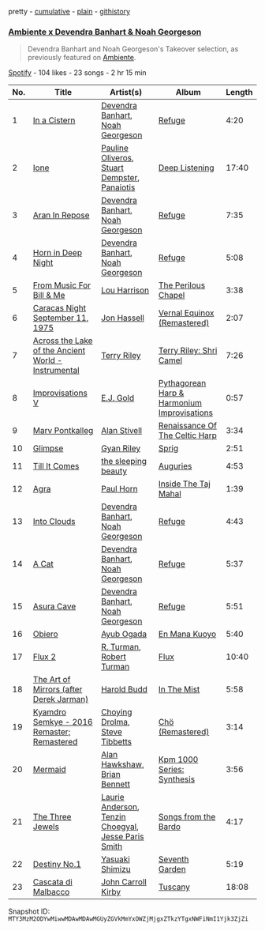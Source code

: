 pretty - [cumulative](/playlists/cumulative/37i9dQZF1DWZw4tssbbZmb.md) - [plain](/playlists/plain/37i9dQZF1DWZw4tssbbZmb) - [githistory](https://github.githistory.xyz/mackorone/spotify-playlist-archive/blob/main/playlists/plain/37i9dQZF1DWZw4tssbbZmb)

### [Ambiente x Devendra Banhart & Noah Georgeson](https://open.spotify.com/playlist/37i9dQZF1DWZw4tssbbZmb)

> Devendra Banhart and Noah Georgeson's Takeover selection, as previously featured on <a href="spotify:user:spotify:playlist:37i9dQZF1DX9c7yCloFHHL">Ambiente</a>.

[Spotify](https://open.spotify.com/user/spotify) - 104 likes - 23 songs - 2 hr 15 min

| No. | Title | Artist(s) | Album | Length |
|---|---|---|---|---|
| 1 | [In a Cistern](https://open.spotify.com/track/1rskiCFXyOzZANgdx9N9t7) | [Devendra Banhart](https://open.spotify.com/artist/1YZEoYFXx4AxVv13OiOPvZ), [Noah Georgeson](https://open.spotify.com/artist/560GMyzlOxLgjvQdFjaHh8) | [Refuge](https://open.spotify.com/album/6gxz2tx0MdfUJAQnWYonpg) | 4:20 |
| 2 | [Ione](https://open.spotify.com/track/2x5fSlFZdB8mmvjt5AEGKM) | [Pauline Oliveros](https://open.spotify.com/artist/27RypxD9VhgrvCg9QePTLi), [Stuart Dempster](https://open.spotify.com/artist/174yhQdHRtoWDlvtZ15NuK), [Panaiotis](https://open.spotify.com/artist/3nNs3fKoNiAHgx4B6p5fYA) | [Deep Listening](https://open.spotify.com/album/1h4VM1Nsgav7liCdWBoGlC) | 17:40 |
| 3 | [Aran In Repose](https://open.spotify.com/track/1N9P2me7uqVjCVRkwYQqwW) | [Devendra Banhart](https://open.spotify.com/artist/1YZEoYFXx4AxVv13OiOPvZ), [Noah Georgeson](https://open.spotify.com/artist/560GMyzlOxLgjvQdFjaHh8) | [Refuge](https://open.spotify.com/album/6gxz2tx0MdfUJAQnWYonpg) | 7:35 |
| 4 | [Horn in Deep Night](https://open.spotify.com/track/6rsrcdXlac37j8YozUfHpT) | [Devendra Banhart](https://open.spotify.com/artist/1YZEoYFXx4AxVv13OiOPvZ), [Noah Georgeson](https://open.spotify.com/artist/560GMyzlOxLgjvQdFjaHh8) | [Refuge](https://open.spotify.com/album/6gxz2tx0MdfUJAQnWYonpg) | 5:08 |
| 5 | [From Music For Bill & Me](https://open.spotify.com/track/5bVgcDkiPNkk1967y05jRW) | [Lou Harrison](https://open.spotify.com/artist/1FuQc9iJv3gdypigXiZ136) | [The Perilous Chapel](https://open.spotify.com/album/1aaXWgeWFq0oxY2ce7vfPg) | 3:38 |
| 6 | [Caracas Night September 11, 1975](https://open.spotify.com/track/7dUACqKWi92PQti04r4cLO) | [Jon Hassell](https://open.spotify.com/artist/5kNZV33crEsk2IMZMJ8bOQ) | [Vernal Equinox \(Remastered\)](https://open.spotify.com/album/0hBGsIGZGWM2CCWuPOLOIy) | 2:07 |
| 7 | [Across the Lake of the Ancient World \- Instrumental](https://open.spotify.com/track/27XR6UTQv54sA2F29vqm3a) | [Terry Riley](https://open.spotify.com/artist/7DnLQaXsqcYkgm0nyDrB3r) | [Terry Riley: Shri Camel](https://open.spotify.com/album/4TwkvQCs6tCmhivdM6prT6) | 7:26 |
| 8 | [Improvisations V](https://open.spotify.com/track/0of2XzbLzcTewzxAuWyToH) | [E.J\. Gold](https://open.spotify.com/artist/3mQQKM8cyXKqycR89Yd7kj) | [Pythagorean Harp & Harmonium Improvisations](https://open.spotify.com/album/06BF3Y0udQ0cpfDrek0Typ) | 0:57 |
| 9 | [Marv Pontkalleg](https://open.spotify.com/track/4LjQCrK3m1kkZNvdohD8cA) | [Alan Stivell](https://open.spotify.com/artist/5qEhKFhIXtSGi9Gw449LKX) | [Renaissance Of The Celtic Harp](https://open.spotify.com/album/4a0eXy2Khk53Pt5GadbxEI) | 3:34 |
| 10 | [Glimpse](https://open.spotify.com/track/486s682C9SwHixcx2N2rqH) | [Gyan Riley](https://open.spotify.com/artist/4QSyH7T6rdEWEQmc41SIZf) | [Sprig](https://open.spotify.com/album/0jc1uc13dDxHTqDyDNmvvJ) | 2:51 |
| 11 | [Till It Comes](https://open.spotify.com/track/2Ko95fsd9CiQTxIHZeFzyr) | [the sleeping beauty](https://open.spotify.com/artist/3oNPTWp2ADpZgDWhiEswrX) | [Auguries](https://open.spotify.com/album/4GQ95aeJCpgWV9ItNGiazf) | 4:53 |
| 12 | [Agra](https://open.spotify.com/track/7Mg9W4L8QLjVVIfjhHHaod) | [Paul Horn](https://open.spotify.com/artist/1LI9iEq0loU9cdIa1dxVDj) | [Inside The Taj Mahal](https://open.spotify.com/album/5CI3eqdKUPVR2nB32qGgUP) | 1:39 |
| 13 | [Into Clouds](https://open.spotify.com/track/2TihNGnsDiHCSFOmCtdALN) | [Devendra Banhart](https://open.spotify.com/artist/1YZEoYFXx4AxVv13OiOPvZ), [Noah Georgeson](https://open.spotify.com/artist/560GMyzlOxLgjvQdFjaHh8) | [Refuge](https://open.spotify.com/album/6gxz2tx0MdfUJAQnWYonpg) | 4:43 |
| 14 | [A Cat](https://open.spotify.com/track/28SyjgSjrXkge8GBgWxRTd) | [Devendra Banhart](https://open.spotify.com/artist/1YZEoYFXx4AxVv13OiOPvZ), [Noah Georgeson](https://open.spotify.com/artist/560GMyzlOxLgjvQdFjaHh8) | [Refuge](https://open.spotify.com/album/6gxz2tx0MdfUJAQnWYonpg) | 5:37 |
| 15 | [Asura Cave](https://open.spotify.com/track/78MHZagSeendoTaCBjIGt5) | [Devendra Banhart](https://open.spotify.com/artist/1YZEoYFXx4AxVv13OiOPvZ), [Noah Georgeson](https://open.spotify.com/artist/560GMyzlOxLgjvQdFjaHh8) | [Refuge](https://open.spotify.com/album/6gxz2tx0MdfUJAQnWYonpg) | 5:51 |
| 16 | [Obiero](https://open.spotify.com/track/0dXF2xOPWR3mPDqA5Lt9nJ) | [Ayub Ogada](https://open.spotify.com/artist/1f8646DgHta6Gl3eLxZTdk) | [En Mana Kuoyo](https://open.spotify.com/album/7kVFZYCVtpYHiuJ0kdua53) | 5:40 |
| 17 | [Flux 2](https://open.spotify.com/track/0cQ2AFeqZoopVS8zetcyra) | [R\. Turman](https://open.spotify.com/artist/5fZZnv5EfMpAL3DiQHegFe), [Robert Turman](https://open.spotify.com/artist/2W2BiVgO5bISQejnz7HPhE) | [Flux](https://open.spotify.com/album/50MNzElaJpGcQNnxV6JC9c) | 10:40 |
| 18 | [The Art of Mirrors \(after Derek Jarman\)](https://open.spotify.com/track/5pEwaHaIYjpNUilttB5IdV) | [Harold Budd](https://open.spotify.com/artist/3uOCouLFR4bVx0XeiQJSbl) | [In The Mist](https://open.spotify.com/album/3J8bwfrUYrzmuE0IqFLhUS) | 5:58 |
| 19 | [Kyamdro Semkye \- 2016 Remaster; Remastered](https://open.spotify.com/track/0vLvvtpSY5ZI8nG9JcGm4d) | [Choying Drolma](https://open.spotify.com/artist/7hMvH85hAiQvzzdCo1QR97), [Steve Tibbetts](https://open.spotify.com/artist/4VksGqYn2k7ljivxGwRZ8y) | [Chö \(Remastered\)](https://open.spotify.com/album/1YkNz3wHBTKBko4goVHGSy) | 3:14 |
| 20 | [Mermaid](https://open.spotify.com/track/4LcogSQgiNo6rtCG70emJj) | [Alan Hawkshaw](https://open.spotify.com/artist/4xJbCqwNfYlbl8v026L24T), [Brian Bennett](https://open.spotify.com/artist/0WP1sO0RYZHeJyd8PLSRBp) | [Kpm 1000 Series: Synthesis](https://open.spotify.com/album/6H9lWC3gxOefkRfDrxmlaB) | 3:56 |
| 21 | [The Three Jewels](https://open.spotify.com/track/54S6MpKcZIlhWrqXTrjat1) | [Laurie Anderson](https://open.spotify.com/artist/5hqB3Fxgin9YGYa0mIGf1G), [Tenzin Choegyal](https://open.spotify.com/artist/4C4wNUmOrOgXWI3S3twrl4), [Jesse Paris Smith](https://open.spotify.com/artist/09LgTqFpsNGRb2EzgaYb6t) | [Songs from the Bardo](https://open.spotify.com/album/08D0Jby6PtRWX9io6dQamA) | 4:17 |
| 22 | [Destiny No.1](https://open.spotify.com/track/4oFTxscluKzz03XNU67cXg) | [Yasuaki Shimizu](https://open.spotify.com/artist/0Q14t6kRnPv4av49Rz5o6e) | [Seventh Garden](https://open.spotify.com/album/3zPHBf3UoBjK0nQEUz1gCi) | 5:19 |
| 23 | [Cascata di Malbacco](https://open.spotify.com/track/3sCaGhYUT0HytB06FG9M23) | [John Carroll Kirby](https://open.spotify.com/artist/7FQiZr787umw7P5dO3zqld) | [Tuscany](https://open.spotify.com/album/3D4mnf0AU05ASyKnf0wEiq) | 18:08 |

Snapshot ID: `MTY3MzM2ODYwMiwwMDAwMDAwMGUyZGVkMmYxOWZjMjgxZTkzYTgxNWFiNmI1Yjk3ZjZi`
